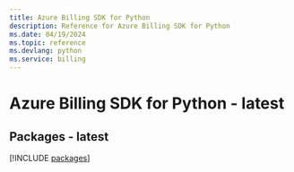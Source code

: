 ```yaml
---
title: Azure Billing SDK for Python
description: Reference for Azure Billing SDK for Python
ms.date: 04/19/2024
ms.topic: reference
ms.devlang: python
ms.service: billing
---
```

# Azure Billing SDK for Python - latest
## Packages - latest
[!INCLUDE [packages](billing-index.md)]